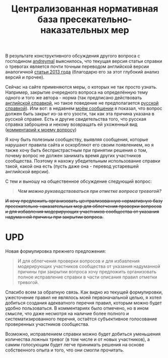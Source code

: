 ﻿---
title: "Централизованная нормативная база пресекательно-наказательных мер"
se.owner.user_id: 312975
se.owner.display_name: "Вася Воронцов"
se.owner.link: "https://ru.meta.stackoverflow.com/users/312975/%d0%92%d0%b0%d1%81%d1%8f-%d0%92%d0%be%d1%80%d0%be%d0%bd%d1%86%d0%be%d0%b2"
se.link: "https://ru.meta.stackoverflow.com/questions/11928/%d0%a6%d0%b5%d0%bd%d1%82%d1%80%d0%b0%d0%bb%d0%b8%d0%b7%d0%be%d0%b2%d0%b0%d0%bd%d0%bd%d0%b0%d1%8f-%d0%bd%d0%be%d1%80%d0%bc%d0%b0%d1%82%d0%b8%d0%b2%d0%bd%d0%b0%d1%8f-%d0%b1%d0%b0%d0%b7%d0%b0-%d0%bf%d1%80%d0%b5%d1%81%d0%b5%d0%ba%d0%b0%d1%82%d0%b5%d0%bb%d1%8c%d0%bd%d0%be-%d0%bd%d0%b0%d0%ba%d0%b0%d0%b7%d0%b0%d1%82%d0%b5%d0%bb%d1%8c%d0%bd%d1%8b%d1%85-%d0%bc%d0%b5%d1%80"
se.question_id: 11928
se.post_type: question
---
<p>В результате конструктивного обсуждения другого вопроса с господином <a href="https://ru.meta.stackoverflow.com/users/178213/andreymal">andreymal</a> выяснилось, что текущая версия статьи справки о тревогах является почти точным переводом английской версии аналогичной <a href="https://web.archive.org/web/20130804072418/https://stackoverflow.com/help/privileges/flag-posts" rel="nofollow noreferrer">статьи 2013 года</a> (благодарю его за этот глубокий анализ версий и прочее).</p>
<p>Сейчас на сайте применяются меры, о которых не так просто узнать. Например, закрытие очередного вопроса на определённую тему одного и того же автора - норма (так предписано действовать <a href="https://stackoverflow.com/help/duplicates">английской справкой</a>, но такое поведение не предполагается <a href="https://ru.stackoverflow.com/help/duplicates">русской справкой</a>). Или вот: в недавнем <a href="https://ru.meta.stackoverflow.com/questions/11924/%d0%90%d0%bf%d0%b5%d0%bb%d0%bb%d1%8f%d1%86%d0%b8%d1%8f-%d0%bd%d0%b0-%d0%be%d1%82%d0%ba%d0%bb%d0%be%d0%bd%d1%91%d0%bd%d0%bd%d1%83%d1%8e-%d1%82%d1%80%d0%b5%d0%b2%d0%be%d0%b3%d1%83">моём сообщении</a> я показал, что вопрос должен быть закрыт из-за его узости, так как эта причина указана в русской справке. Есть и другие свидетельства того, что русская справка заброшена и некому возвращать ей ухоженный вид (<a href="https://ru.meta.stackoverflow.com/questions/11894/%d0%a3%d0%b6%d0%b5-%d0%bd%d0%b5-%d0%ba%d0%be%d0%bf%d0%b8%d1%8f-%d0%bd%d0%be-%d0%b5%d1%89%d1%91-%d0%bd%d0%b5-%d0%b4%d1%83%d0%b1%d0%bb%d0%b8%d0%ba%d0%b0%d1%82">комментарий к моему вопросу</a>)</p>
<p>Я хочу быть полезным сообществу, выявляя сообщения, которые нарушают правила сайта и оскорбляют его своим появлением, но я также хочу быть беспристрастным при принятии решения о том, почему вопрос не должен занимать время других участников сообщества. Поэтому я нахожу убедительным использование справки такой, какой она есть (пусть даже она - перевод устаревшей английской версии).</p>
<p>С тем и выношу на общественное обсуждение следующий вопрос:</p>
<blockquote>
<p><em><strong>Чем можно руководствоваться при отметке вопроса тревогой?</strong></em></p>
</blockquote>
<p><strike>И хочу предложить организовать централизованную нормативную базу пресекательно-наказательных мер для облегчения проверки вопросов и для избавления модерирующих участников сообщества от указания надуманной причины при закрытии вопроса.</strike></p>
<h1>UPD</h1>
<p>Новая формулировка прежнего предложения:</p>
<blockquote>
<p>И для облегчения проверки вопросов и для избавления модерирующих участников сообщества от указания надуманной причины при закрытии вопроса хочу предложить организовать полное исправление справки в части описания правил отметки тревогой.</p>
</blockquote>
<p>Спасибо всем за обратную связь. Как видно из текущей формулировки, ужесточение правил не являлось моей первоначальной целью, я хотел добиться создания адекватного перечня правил, которым можно будет удобно пользоваться. В комментариях было отмечено, но в ином смысле, что даже несмотря на наличие более полного и систематизированного перечня, остаётся субъективное голосование проверенных участников сообщества.</p>
<p>Возможно, исправлением справки можно будет добиться уменьшения количества ложных тревог (в том числе и от новых участников), а самим голосующим будет легче принимать решения на основе собственного опыта и того, что они смогли прочитать.</p>
